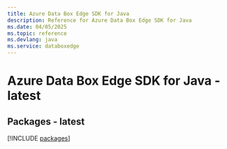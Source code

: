 ```yaml
---
title: Azure Data Box Edge SDK for Java
description: Reference for Azure Data Box Edge SDK for Java
ms.date: 04/05/2025
ms.topic: reference
ms.devlang: java
ms.service: databoxedge
---
```

# Azure Data Box Edge SDK for Java - latest
## Packages - latest
[!INCLUDE [packages](data-box-edge-index.md)]